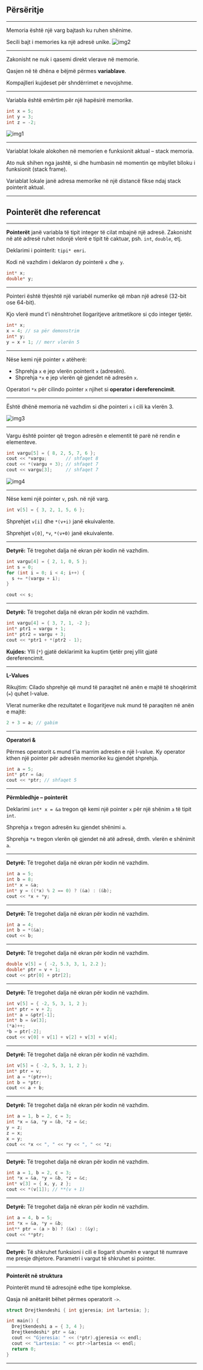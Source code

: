 ## Përsëritje

---

Memoria është një varg bajtash ku ruhen shënime.

Secili bajt i memories ka një adresë unike.
![img2](https://github.com/adrianymeri/Algoritmet-dhe-Strukturat-e-Te-Dhenave-2024/assets/24792691/1c55c317-a494-43df-8f8c-4209b8260cea)


---

Zakonisht ne nuk i qasemi direkt vlerave në memorie.

Qasjen në të dhëna e bëjmë përmes **variablave**.

Kompajlleri kujdeset për shndërrimet e nevojshme.

---

Variabla është emërtim për një hapësirë memorike.

```cpp
int x = 5;
int y = 3;
int z = -2;
```
![img1](https://github.com/adrianymeri/Algoritmet-dhe-Strukturat-e-Te-Dhenave-2024/assets/24792691/245c9a61-f2df-453d-8186-844196d40675)

---

Variablat lokale alokohen në memorien e funksionit aktual – stack memoria.

Ato nuk shihen nga jashtë, si dhe humbasin në momentin qe mbyllet blloku i funksionit (stack frame).

Variablat lokale janë adresa memorike në një distancë fikse ndaj stack pointerit aktual.

---

## Pointerët dhe referencat

---

**Pointerët** janë variabla të tipit integer të cilat mbajnë një adresë.
Zakonisht në atë adresë ruhet ndonjë vlerë e tipit të caktuar, psh. `int`, `double`, etj.

Deklarimi i pointerit: `tipi* emri`.

Kodi në vazhdim i deklaron dy pointerë `x` dhe `y`.

```cpp
int* x;
double* y;
```

---

Pointeri është thjeshtë një variabël numerike që mban një adresë (32-bit ose 64-bit).

Kjo vlerë mund t'i nënshtrohet llogaritjeve aritmetikore si çdo integer tjetër.

```cpp
int* x;
x = 4; // sa për demonstrim
int* y;
y = x + 1; // merr vlerën 5
```

---

Nëse kemi një pointer `x` atëherë:

- Shprehja `x` e jep vlerën pointerit `x` (adresën).
- Shprehja `*x` e jep vlerën që gjendet në adresën `x`.

Operatori `*x` për cilindo pointer `x` njihet si **operator i dereferencimit**.

---

Është dhënë memoria në vazhdim si dhe pointeri `x` i cili ka vlerën 3.

![img3](https://github.com/adrianymeri/Algoritmet-dhe-Strukturat-e-Te-Dhenave-2024/assets/24792691/f251f854-9344-493a-907f-15556b29a894)

---

Vargu është pointer që tregon adresën e elementit të parë në rendin e elementeve.

```cpp
int vargu[5] = { 8, 2, 5, 7, 6 };
cout << *vargu;       // shfaqet 8
cout << *(vargu + 3); // shfaqet 7
cout << vargu[3];     // shfaqet 7
```
![img4](https://github.com/adrianymeri/Algoritmet-dhe-Strukturat-e-Te-Dhenave-2024/assets/24792691/54b21ec0-e28b-4ab8-8215-495ae2eceb49)

---

Nëse kemi një pointer `v`, psh. në një varg.

```cpp
int v[5] = { 3, 2, 1, 5, 6 };
```

Shprehjet `v[i]` dhe `*(v+i)` janë ekuivalente.

Shprehjet `v[0]`, `*v`, `*(v+0)` janë ekuivalente.

---

**Detyrë:** Të tregohet dalja në ekran për kodin në vazhdim.

```cpp
int vargu[4] = { 2, 1, 0, 5 };
int s = 0;
for (int i = 0; i < 4; i++) {
  s += *(vargu + i);
}

cout << s;
```

---

**Detyrë:** Të tregohet dalja në ekran për kodin në vazhdim.

```cpp
int vargu[4] = { 3, 7, 1, -2 };
int* ptr1 = vargu + 1;
int* ptr2 = vargu + 3;
cout << *ptr1 + *(ptr2 - 1);
```

**Kujdes:** Ylli (`*`) gjatë deklarimit ka kuptim tjetër prej yllit gjatë dereferencimit.

---

**L-Values**

Rikujtim: Cilado shprehje që mund të paraqitet në anën e majtë të shoqërimit (`=`) quhet l-value.

Vlerat numerike dhe rezultatet e llogaritjeve nuk mund të paraqiten në anën e majtë:

```cpp
2 + 3 = a; // gabim
```

---

**Operatori &**

Përmes operatorit `&` mund t'ia marrim adresën e një l-value.
Ky operator kthen një pointer për adresën memorike ku gjendet shprehja.

```cpp
int a = 5;
int* ptr = &a;
cout << *ptr; // shfaqet 5
```

---

**Përmbledhje – pointerët**

Deklarimi `int* x = &a` tregon që kemi një pointer `x` për një shënim `a` të tipit `int`.

Shprehja `x` tregon adresën ku gjendet shënimi `a`.

Shprehja `*x` tregon vlerën që gjendet në atë adresë, dmth. vlerën e shënimit `a`.

---

**Detyrë:** Të tregohet dalja në ekran për kodin në vazhdim.

```cpp
int a = 5;
int b = 8;
int* x = &a;
int* y = ((*x) % 2 == 0) ? (&a) : (&b);
cout << *x + *y;
```

---

**Detyrë:** Të tregohet dalja në ekran për kodin në vazhdim.

```cpp
int a = 4;
int b = *(&a);
cout << b;
```

---

**Detyrë:** Të tregohet dalja në ekran për kodin në vazhdim.

```cpp
double v[5] = { -2, 5.3, 3, 1, 2.2 };
double* ptr = v + 1;
cout << ptr[0] + ptr[2];
```

---

**Detyrë:** Të tregohet dalja në ekran për kodin në vazhdim.

```cpp
int v[5] = { -2, 5, 3, 1, 2 };
int* ptr = v + 2;
int* a = &ptr[-1];
int* b = &v[3];
(*a)++;
*b = ptr[-2];
cout << v[0] + v[1] + v[2] + v[3] + v[4];
```

---

**Detyrë:** Të tregohet dalja në ekran për kodin në vazhdim.

```cpp
int v[5] = { -2, 5, 3, 1, 2 };
int* ptr = v;
int a = *(ptr++);
int b = *ptr;
cout << a + b;
```

---

**Detyrë:** Të tregohet dalja në ekran për kodin në vazhdim.

```cpp
int a = 1, b = 2, c = 3;
int *x = &a, *y = &b, *z = &c;
y = z;
z = x;
x = y;
cout << *x << ", " << *y << ", " << *z;
```

---

**Detyrë:** Të tregohet dalja në ekran për kodin në vazhdim.

```cpp
int a = 1, b = 2, c = 3;
int *x = &a, *y = &b, *z = &c;
int* v[3] = { x, y, z };
cout << *(v[1]); // **(v + 1)
```

---

**Detyrë:** Të tregohet dalja në ekran për kodin në vazhdim.

```cpp
int a = 4, b = 5;
int *x = &a, *y = &b;
int** ptr = (a > b) ? (&x) : (&y);
cout << **ptr;
```

---

**Detyrë:** Të shkruhet funksioni i cili e llogarit shumën e vargut të numrave me presje dhjetore.
Parametri i vargut të shkruhet si pointer.

---

**Pointerët në struktura**

Pointerët mund të adresojnë edhe tipe komplekse.

Qasja në anëtarët bëhet përmes operatorit `->`.

```cpp
struct Drejtkendeshi { int gjeresia; int lartesia; };

int main() {
  Drejtkendeshi a = { 3, 4 };
  Drejtkendeshi* ptr = &a;
  cout << "Gjeresia: " << (*ptr).gjeresia << endl;
  cout << "Lartesia: " << ptr->lartesia << endl;
  return 0;
}
```

---
